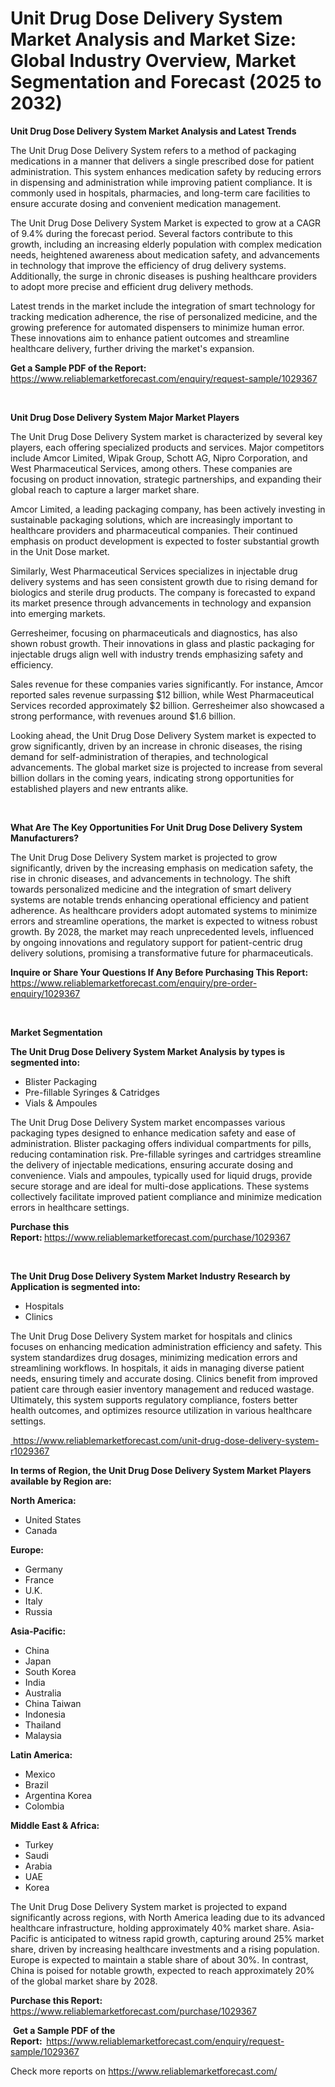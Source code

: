 <p><h1>Unit Drug Dose Delivery System Market Analysis and Market Size: Global Industry Overview, Market Segmentation and Forecast (2025 to 2032)</h1></p><p><strong>Unit Drug Dose Delivery System Market Analysis and Latest Trends</strong></p>
<p><p>The Unit Drug Dose Delivery System refers to a method of packaging medications in a manner that delivers a single prescribed dose for patient administration. This system enhances medication safety by reducing errors in dispensing and administration while improving patient compliance. It is commonly used in hospitals, pharmacies, and long-term care facilities to ensure accurate dosing and convenient medication management.</p><p>The Unit Drug Dose Delivery System Market is expected to grow at a CAGR of 9.4% during the forecast period. Several factors contribute to this growth, including an increasing elderly population with complex medication needs, heightened awareness about medication safety, and advancements in technology that improve the efficiency of drug delivery systems. Additionally, the surge in chronic diseases is pushing healthcare providers to adopt more precise and efficient drug delivery methods.</p><p>Latest trends in the market include the integration of smart technology for tracking medication adherence, the rise of personalized medicine, and the growing preference for automated dispensers to minimize human error. These innovations aim to enhance patient outcomes and streamline healthcare delivery, further driving the market's expansion.</p></p>
<p><strong>Get a Sample PDF of the Report:&nbsp;</strong> <a href="https://www.reliablemarketforecast.com/enquiry/request-sample/1029367?utm_campaign=2308&utm_medium=2&utm_source=Github&utm_content=ia&utm_term=24032025&utm_id=unit-drug-dose-delivery-system">https://www.reliablemarketforecast.com/enquiry/request-sample/1029367</a></p>
<p>&nbsp;</p>
<p><strong>Unit Drug Dose Delivery System Major Market Players</strong></p>
<p><p>The Unit Drug Dose Delivery System market is characterized by several key players, each offering specialized products and services. Major competitors include Amcor Limited, Wipak Group, Schott AG, Nipro Corporation, and West Pharmaceutical Services, among others. These companies are focusing on product innovation, strategic partnerships, and expanding their global reach to capture a larger market share.</p><p>Amcor Limited, a leading packaging company, has been actively investing in sustainable packaging solutions, which are increasingly important to healthcare providers and pharmaceutical companies. Their continued emphasis on product development is expected to foster substantial growth in the Unit Dose market.</p><p>Similarly, West Pharmaceutical Services specializes in injectable drug delivery systems and has seen consistent growth due to rising demand for biologics and sterile drug products. The company is forecasted to expand its market presence through advancements in technology and expansion into emerging markets.</p><p>Gerresheimer, focusing on pharmaceuticals and diagnostics, has also shown robust growth. Their innovations in glass and plastic packaging for injectable drugs align well with industry trends emphasizing safety and efficiency.</p><p>Sales revenue for these companies varies significantly. For instance, Amcor reported sales revenue surpassing $12 billion, while West Pharmaceutical Services recorded approximately $2 billion. Gerresheimer also showcased a strong performance, with revenues around $1.6 billion.</p><p>Looking ahead, the Unit Drug Dose Delivery System market is expected to grow significantly, driven by an increase in chronic diseases, the rising demand for self-administration of therapies, and technological advancements. The global market size is projected to increase from several billion dollars in the coming years, indicating strong opportunities for established players and new entrants alike.</p></p>
<p>&nbsp;</p>
<p><strong>What Are The Key Opportunities For Unit Drug Dose Delivery System Manufacturers?</strong></p>
<p><p>The Unit Drug Dose Delivery System market is projected to grow significantly, driven by the increasing emphasis on medication safety, the rise in chronic diseases, and advancements in technology. The shift towards personalized medicine and the integration of smart delivery systems are notable trends enhancing operational efficiency and patient adherence. As healthcare providers adopt automated systems to minimize errors and streamline operations, the market is expected to witness robust growth. By 2028, the market may reach unprecedented levels, influenced by ongoing innovations and regulatory support for patient-centric drug delivery solutions, promising a transformative future for pharmaceuticals.</p></p>
<p><strong>Inquire or Share Your Questions If Any Before Purchasing This Report:</strong> <a href="https://www.reliablemarketforecast.com/enquiry/pre-order-enquiry/1029367?utm_campaign=2308&utm_medium=2&utm_source=Github&utm_content=ia&utm_term=24032025&utm_id=unit-drug-dose-delivery-system">https://www.reliablemarketforecast.com/enquiry/pre-order-enquiry/1029367</a></p>
<p>&nbsp;</p>
<p><strong>Market Segmentation</strong></p>
<p><strong>The Unit Drug Dose Delivery System Market Analysis by types is segmented into:</strong></p>
<p><ul><li>Blister Packaging</li><li>Pre-fillable Syringes & Catridges</li><li>Vials & Ampoules</li></ul></p>
<p><p>The Unit Drug Dose Delivery System market encompasses various packaging types designed to enhance medication safety and ease of administration. Blister packaging offers individual compartments for pills, reducing contamination risk. Pre-fillable syringes and cartridges streamline the delivery of injectable medications, ensuring accurate dosing and convenience. Vials and ampoules, typically used for liquid drugs, provide secure storage and are ideal for multi-dose applications. These systems collectively facilitate improved patient compliance and minimize medication errors in healthcare settings.</p></p>
<p><strong>Purchase this Report:&nbsp;</strong><a href="https://www.reliablemarketforecast.com/purchase/1029367?utm_campaign=2308&utm_medium=2&utm_source=Github&utm_content=ia&utm_term=24032025&utm_id=unit-drug-dose-delivery-system">https://www.reliablemarketforecast.com/purchase/1029367</a></p>
<p>&nbsp;</p>
<p><strong>The Unit Drug Dose Delivery System Market Industry Research by Application is segmented into:</strong></p>
<p><ul><li>Hospitals</li><li>Clinics</li></ul></p>
<p><p>The Unit Drug Dose Delivery System market for hospitals and clinics focuses on enhancing medication administration efficiency and safety. This system standardizes drug dosages, minimizing medication errors and streamlining workflows. In hospitals, it aids in managing diverse patient needs, ensuring timely and accurate dosing. Clinics benefit from improved patient care through easier inventory management and reduced wastage. Ultimately, this system supports regulatory compliance, fosters better health outcomes, and optimizes resource utilization in various healthcare settings.</p></p>
<p><a href="https://www.reliablemarketforecast.com/unit-drug-dose-delivery-system-r1029367?utm_campaign=2308&utm_medium=2&utm_source=Github&utm_content=ia&utm_term=24032025&utm_id=unit-drug-dose-delivery-system">&nbsp;https://www.reliablemarketforecast.com/unit-drug-dose-delivery-system-r1029367</a></p>
<p><strong>In terms of Region, the Unit Drug Dose Delivery System Market Players available by Region are:</strong></p>
<p>
    <p> <strong> North America: </strong>
        <ul>
            <li>United States</li>
            <li>Canada</li>
        </ul>
        </p> 
    <p> <strong> Europe: </strong>
        <ul>
            <li>Germany</li>
            <li>France</li>
            <li>U.K.</li>
            <li>Italy</li>
            <li>Russia</li>
        </ul>
        </p> 
    <p> <strong> Asia-Pacific: </strong>
        <ul>
            <li>China</li>
            <li>Japan</li>
            <li>South Korea</li>
            <li>India</li>
            <li>Australia</li>
            <li>China Taiwan</li>
            <li>Indonesia</li>
            <li>Thailand</li>
            <li>Malaysia</li>
        </ul>
        </p> 
    <p> <strong> Latin America: </strong>
        <ul>
            <li>Mexico</li>
            <li>Brazil</li>
            <li>Argentina Korea</li>
            <li>Colombia</li>
        </ul>
        </p> 
    <p> <strong> Middle East & Africa: </strong>
        <ul>
            <li>Turkey</li>
            <li>Saudi</li>
            <li>Arabia</li>
            <li>UAE</li>
            <li>Korea</li>
        </ul>
    </p>
    </p>
<p><p>The Unit Drug Dose Delivery System market is projected to expand significantly across regions, with North America leading due to its advanced healthcare infrastructure, holding approximately 40% market share. Asia-Pacific is anticipated to witness rapid growth, capturing around 25% market share, driven by increasing healthcare investments and a rising population. Europe is expected to maintain a stable share of about 30%. In contrast, China is poised for notable growth, expected to reach approximately 20% of the global market share by 2028.</p></p>
<p><strong>Purchase this Report: </strong><a href="https://www.reliablemarketforecast.com/purchase/1029367?utm_campaign=2308&utm_medium=2&utm_source=Github&utm_content=ia&utm_term=24032025&utm_id=unit-drug-dose-delivery-system">https://www.reliablemarketforecast.com/purchase/1029367</a></p>
<p>&nbsp;<strong>Get a Sample PDF of the Report:&nbsp;&nbsp;</strong><a href="https://www.reliablemarketforecast.com/enquiry/request-sample/1029367?utm_campaign=2308&utm_medium=2&utm_source=Github&utm_content=ia&utm_term=24032025&utm_id=unit-drug-dose-delivery-system">https://www.reliablemarketforecast.com/enquiry/request-sample/1029367</a></p>
<p><strong></strong></p>
<p>Check more reports on <a href="https://www.reliablemarketforecast.com/?utm_campaign=2308&utm_medium=2&utm_source=Github&utm_content=ia&utm_term=24032025&utm_id=unit-drug-dose-delivery-system">https://www.reliablemarketforecast.com/</a></p>